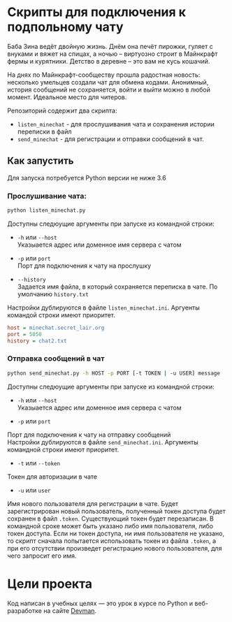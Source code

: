 # Скрипты для подключения к подпольному чату

Баба Зина ведёт двойную жизнь. Днём она печёт пирожки, гуляет с внуками и вяжет на спицах, а ночью – виртуозно строит в Майнкрафт фермы и курятники. Детство в деревне – это вам не кусь кошачий.  

На днях по Майнкрафт-сообществу прошла радостная новость: несколько умельцев создали чат для обмена кодами. Анонимный, история сообщений не сохраняется, войти и выйти можно в любой момент. Идеальное место для читеров.  

Репозиторий содержит два скрипта:  
 - `listen_minechat` - для прослушивания чата и сохранения истории переписки в файл
 - `send_minechat` - для регистрации и отправки сообщений в чат. 

## Как запустить

Для запуска потребуется Python версии не ниже 3.6  
### Прослушивание чата:

```bash
python listen_minechat.py
```

Доступны следюущие аргументы при запуске из командной строки:
-  `-h` или `--host`   
  Указыается адрес или доменное имя сервера с чатом

-  `-p` или `port`  
Порт для подключения к чату на прослушку  
 - `--history`  
  Задается имя файла, в который сохраняется переписка в чате. По умолчанию `history.txt`  

Настройки дублируются в файле `listen_minechat.ini`. Аргуенты командой строки имеют приоритет.
```ini
host = minechat.secret_lair.org
port = 5050
history = chat2.txt
```
### Отправка сообщений в чат
```bash
python send_minechat.py -h HOST -p PORT [-t TOKEN | -u USER] message
```
Доступны следюущие аргументы при запуске из командной строки:
-  `-h` или `--host`   
  Указыается адрес или доменное имя сервера с чатом

-  `-p` или `port`

Порт для подключения к чату на отправку сообщений  
Настройки дублируются в файле `send_minechat.ini`. Аргументы командной строки имеют приоритет.  

 - `-t` или `--token`  
    
 Токен для авторизации в чате  

 - `-u` или `user`  
  
 Имя нового пользователя для регистрации в чате. Будет зарегистрирован новый пользователь, полученный токен доступа будет сохранен в файл `.token`. Существующий токен будет перезаписан. В командной сроке может быть указано либо имя пользователя, либо токен доступа. Если ни токен доступа, ни имя пользователя не указано, то скрипт сначала попытается использовать токен из файла `.token`, а при его отсутствии произведет регистрацию нового пользователя, для чего запросит его имя.
# Цели проекта  
Код написан в учебных целях — это урок в курсе по Python и веб-разработке на сайте [Devman](https://dvmn.org).
